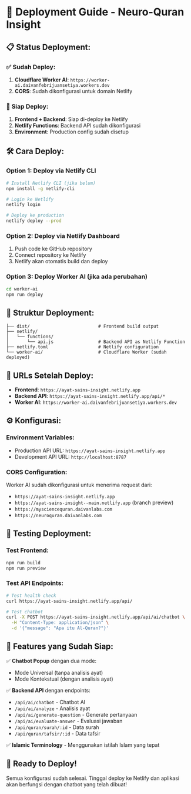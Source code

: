 # 🚀 Deployment Guide - Neuro-Quran Insight

## 📋 **Status Deployment:**

### ✅ **Sudah Deploy:**
1. **Cloudflare Worker AI**: `https://worker-ai.daivanfebrijuansetiya.workers.dev`
2. **CORS**: Sudah dikonfigurasi untuk domain Netlify

### 🔄 **Siap Deploy:**
1. **Frontend + Backend**: Siap di-deploy ke Netlify
2. **Netlify Functions**: Backend API sudah dikonfigurasi
3. **Environment**: Production config sudah disetup

## 🛠️ **Cara Deploy:**

### **Option 1: Deploy via Netlify CLI**
```bash
# Install Netlify CLI (jika belum)
npm install -g netlify-cli

# Login ke Netlify
netlify login

# Deploy ke production
netlify deploy --prod
```

### **Option 2: Deploy via Netlify Dashboard**
1. Push code ke GitHub repository
2. Connect repository ke Netlify
3. Netlify akan otomatis build dan deploy

### **Option 3: Deploy Worker AI (jika ada perubahan)**
```bash
cd worker-ai
npm run deploy
```

## 📁 **Struktur Deployment:**

```
├── dist/                          # Frontend build output
├── netlify/
│   └── functions/
│       └── api.js                 # Backend API as Netlify Function
├── netlify.toml                   # Netlify configuration
└── worker-ai/                     # Cloudflare Worker (sudah deployed)
```

## 🔗 **URLs Setelah Deploy:**

- **Frontend**: `https://ayat-sains-insight.netlify.app`
- **Backend API**: `https://ayat-sains-insight.netlify.app/api/*`
- **Worker AI**: `https://worker-ai.daivanfebrijuansetiya.workers.dev`

## ⚙️ **Konfigurasi:**

### **Environment Variables:**
- Production API URL: `https://ayat-sains-insight.netlify.app`
- Development API URL: `http://localhost:8787`

### **CORS Configuration:**
Worker AI sudah dikonfigurasi untuk menerima request dari:
- `https://ayat-sains-insight.netlify.app`
- `https://ayat-sains-insight--main.netlify.app` (branch preview)
- `https://mysciencequran.daivanlabs.com`
- `https://neuroquran.daivanlabs.com`

## 🧪 **Testing Deployment:**

### **Test Frontend:**
```bash
npm run build
npm run preview
```

### **Test API Endpoints:**
```bash
# Test health check
curl https://ayat-sains-insight.netlify.app/api/

# Test chatbot
curl -X POST https://ayat-sains-insight.netlify.app/api/ai/chatbot \
  -H "Content-Type: application/json" \
  -d '{"message": "Apa itu Al-Quran?"}'
```

## 🎯 **Features yang Sudah Siap:**

✅ **Chatbot Popup** dengan dua mode:
- Mode Universal (tanpa analisis ayat)
- Mode Kontekstual (dengan analisis ayat)

✅ **Backend API** dengan endpoints:
- `/api/ai/chatbot` - Chatbot AI
- `/api/ai/analyze` - Analisis ayat
- `/api/ai/generate-question` - Generate pertanyaan
- `/api/ai/evaluate-answer` - Evaluasi jawaban
- `/api/quran/surah/:id` - Data surah
- `/api/quran/tafsir/:id` - Data tafsir

✅ **Islamic Terminology** - Menggunakan istilah Islam yang tepat

## 🚀 **Ready to Deploy!**

Semua konfigurasi sudah selesai. Tinggal deploy ke Netlify dan aplikasi akan berfungsi dengan chatbot yang telah dibuat!
